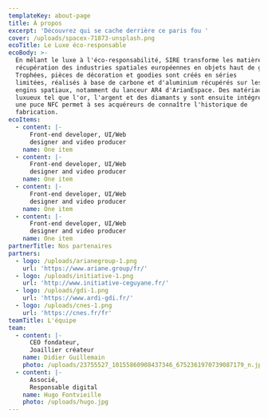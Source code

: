 ```yaml
---
templateKey: about-page
title: À propos
excerpt: 'Découvrez qui se cache derrière ce paris fou '
cover: /uploads/spacex-71873-unsplash.png
ecoTitle: Le Luxe éco-responsable
ecoBody: >-
  En mêlant le luxe à l'éco-responsabilité, SIRE transforme les matières de
  récupération des industries spatiales européennes en objets haut de gamme.
  Trophées, pièces de décoration et goodies sont créés en séries
  limitées, réalisés à base de carbone et d'aluminium récupérés sur les
  engins spatiaux, notamment du lanceur AR4 d'ArianEspace. Des matériaux
  luxueux tel que l'or, l'argent et des diamants y sont ensuite intégrés et
  une puce NFC permet à ses acquéreurs de connaître l'historique de
  fabrication.
ecoItems:
  - content: |-
      Front-end developer, UI/Web
      designer and video producer 
    name: One item
  - content: |-
      Front-end developer, UI/Web
      designer and video producer 
    name: One item
  - content: |-
      Front-end developer, UI/Web
      designer and video producer 
    name: One item
  - content: |-
      Front-end developer, UI/Web
      designer and video producer 
    name: One item
partnerTitle: Nos partenaires
partners:
  - logo: /uploads/arianegroup-1.png
    url: 'https://www.ariane.group/fr/'
  - logo: /uploads/initiative-1.png
    url: 'http://www.initiative-ceguyane.fr/'
  - logo: /uploads/gdi-1.png
    url: 'https://www.ardi-gdi.fr/'
  - logo: /uploads/cnes-1.png
    url: 'https://cnes.fr/fr'
teamTitle: L'équipe
team:
  - content: |-
      CEO fondateur,
      Joaillier créateur
    name: Didier Guillemain
    photo: /uploads/23755527_10155860908437346_6752361970739087179_n.jpg
  - content: |-
      Associé,
      Responsable digital
    name: Hugo Fontvieille
    photo: /uploads/hugo.jpg
---
```


